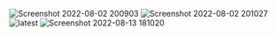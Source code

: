 ![Screenshot 2022-08-02 200903](https://user-images.githubusercontent.com/65844503/182402357-9ac15d28-41e7-4fc5-96d4-efe1de30e926.png)
![Screenshot 2022-08-02 201027](https://user-images.githubusercontent.com/65844503/182402507-000b7ee1-691e-468b-8455-4a52b8bd801b.png)
![latest](https://user-images.githubusercontent.com/65844503/182997981-361c71e4-bd8f-44e0-ae34-f6e5abf53024.png)
![Screenshot 2022-08-13 181020](https://user-images.githubusercontent.com/65844503/184494507-e4a79891-065b-4aa0-bf12-6d9dc4d4db9a.png)
